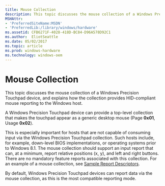 ```yaml
---
title: Mouse Collection
description: This topic discusses the mouse collection of a Windows Precision Touchpad device, and explains how the collection provides HID-compliant mouse reporting to the Windows host.
MSHAttr:
- 'PreferredSiteName:MSDN'
- 'PreferredLib:/library/windows/hardware'
ms.assetid: CFB6271F-4028-418D-BC84-D96A578D92C1
ms.author:  EliotSeattle
ms.date: 05/02/2017
ms.topic: article
ms.prod: windows-hardware
ms.technology: windows-oem
---
```


# Mouse Collection


This topic discusses the mouse collection of a Windows Precision Touchpad device, and explains how the collection provides HID-compliant mouse reporting to the Windows host.

A Windows Precision Touchpad device can provide a top-level collection that makes the touchpad appear as a generic desktop mouse (Page **0x01**, Usage **0x02**).

This is especially important for hosts that are not capable of consuming input via the Windows Precision Touchpad collection. Such hosts include, for example, down-level BIOS implementations, or operating systems prior to Windows 8.1. The mouse collection should support an input report that can, at a minimum, report relative positions (x, y), and left and right buttons. There are no mandatory feature reports associated with this collection. For an example of a mouse collection, see [Sample Report Descriptors](touchpad-sample-report-descriptors.md).

By default, Windows Precision Touchpad devices can report data via the mouse collection, as this is the most compatible reporting mode.

 

 






